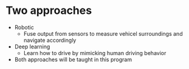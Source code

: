 # Two approaches
- Robotic
  - Fuse output from sensors to measure vehicel surroundings and navigate accordingly
- Deep learning
  - Learn how to drive by mimicking human driving behavior
- Both approaches will be taught in this program
